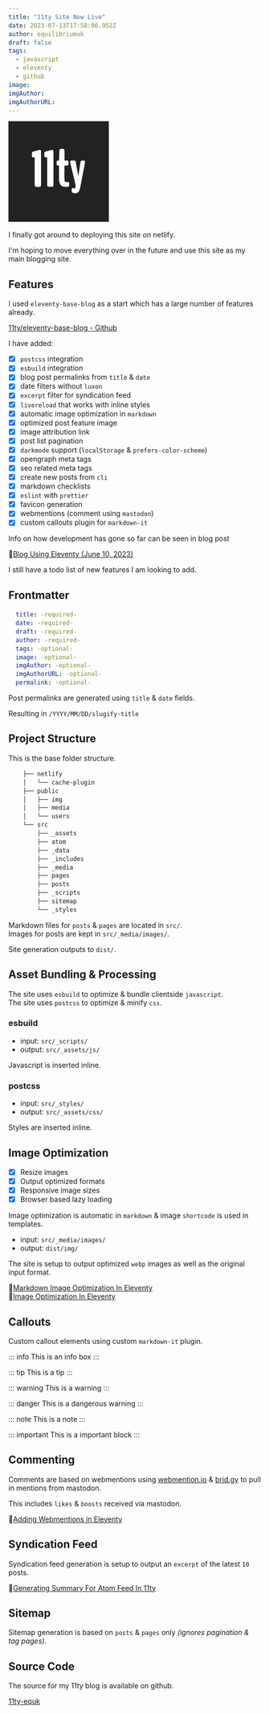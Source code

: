 ```yaml
---
title: "11ty Site Now Live"
date: 2023-07-13T17:58:06.952Z
author: equilibriumuk
draft: false
tags:
  - javascript
  - eleventy
  - github
image:
imgAuthor:
imgAuthorURL:
---
```


![11ty logo](../_media/images/11ty-200.png)

I finally got around to deploying this site on netlify.

I'm hoping to move everything over in the future and use this site as my main blogging site.

## Features

I used `eleventy-base-blog` as a start which has a large number of features already.

<i class="fa fa-link"></i> <a href="https://github.com/11ty/eleventy-base-blog/" target="_blank" rel="noopener noreferrer">11ty/eleventy-base-blog - Github</a>

I have added:

- [x] `postcss` integration
- [x] `esbuild` integration
- [x] blog post permalinks from `title` & `date`
- [x] date filters without `luxon`
- [x] `excerpt` filter for syndication feed
- [x] `livereload` that works with inline styles
- [x] automatic image optimization in `markdown`
- [x] optimized post feature image
- [x] image attribution link
- [x] post list pagination
- [x] `darkmode` support (`localStorage` & `prefers-color-scheme`)
- [x] opengraph meta tags
- [x] seo related meta tags
- [x] create new posts from `cli`
- [x] markdown checklists
- [x] `eslint` with `prettier`
- [x] favicon generation
- [x] webmentions (comment using `mastodon`)
- [x] custom callouts plugin for `markdown-it`

Info on how development has gone so far can be seen in blog post

📝<a href="/2023/06/10/blog-using-eleventy/">Blog Using Eleventy (June 10, 2023)</a><br/>

I still have a todo list of new features I am looking to add.

## Frontmatter

```yaml
  title: -required-
  date: -required-
  draft: -required-
  author: -required-
  tags: -optional-
  image: -optional-
  imgAuthor: -optional-
  imgAuthorURL: -optional-
  permalink: -optional-
```

Post permalinks are generated using `title` & `date` fields.

Resulting in `/YYYY/MM/DD/slugify-title`

## Project Structure

This is the base folder structure.

```bash
    ├── netlify
    │   └── cache-plugin
    ├── public
    │   ├── img
    │   ├── media
    │   └── users
    └── src
        ├── _assets
        ├── atom
        ├── _data
        ├── _includes
        ├── _media
        ├── pages
        ├── posts
        ├── _scripts
        ├── sitemap
        └── _styles
```

Markdown files for `posts` & `pages` are located in `src/`.<br/>
Images for posts are kept in `src/_media/images/`.

Site generation outputs to `dist/`.

## Asset Bundling & Processing

The site uses `esbuild` to optimize & bundle clientside `javascript`.<br/>
The site uses `postcss` to optimize & minify `css`.

### esbuild

- input: `src/_scripts/`
- output: `src/_assets/js/`

Javascript is inserted inline.

### postcss

- input: `src/_styles/`
- output: `src/_assets/css/`

Styles are inserted inline.

## Image Optimization

- [x] Resize images
- [x] Output optimized formats
- [x] Responsive image sizes
- [x] Browser based lazy loading

Image optimization is automatic in `markdown` & image `shortcode` is used in templates.

- input: `src/_media/images/`
- output: `dist/img/`

The site is setup to output optimized `webp` images as well as the original input format.

📝<a href="/2023/06/24/markdown-image-optimization-in-eleventy/" target="_blank" rel="noopener noreferrer">Markdown Image Optimization In Eleventy</a><br/>
📝<a href="/2023/06/23/image-optimization-in-eleventy/" target="_blank" rel="noopener noreferrer">Image Optimization In Eleventy</a><br/>

## Callouts

Custom callout elements using custom `markdown-it` plugin.

::: info
This is an info box
:::

::: tip
This is a tip
:::

::: warning
This is a warning
:::

::: danger
This is a dangerous warning
:::

::: note
This is a note
:::

::: important
This is a important block
:::

## Commenting

Comments are based on webmentions using <a href="https://webmention.io/" target="_blank" rel="noopener noreferrer">webmention.io</a> & <a href="https://brid.gy/" target="_blank" rel="noopener noreferrer">brid.gy</a> to pull in mentions from mastodon.

This includes `likes` & `boosts` received via mastodon.

📝<a href="/2023/07/18/adding-webmentions-in-eleventy/">Adding Webmentions in Eleventy</a>

## Syndication Feed

Syndication feed generation is setup to output an `excerpt` of the latest `10` posts.

📝<a href="/2023/06/26/generating-summary-for-atom-feed-in-11ty/" target="_blank" rel="noopener noreferrer">Generating Summary For Atom Feed In 11ty</a>

## Sitemap

Sitemap generation is based on `posts` & `pages` only _(ignores pagination & tag pages)_.

## Source Code

The source for my 11ty blog is available on github.

<a class="github" href="https://github.com/equk/11ty-equk" aria-label="View on GitHub" target="_blank" rel="noopener noreferrer"><i class="fa fa-github"></i> 11ty-equk</a>
